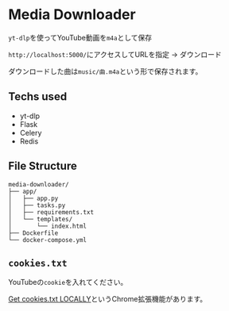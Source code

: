 # Media Downloader
`yt-dlp`を使ってYouTube動画を`m4a`として保存

`http://localhost:5000/`にアクセスしてURLを指定 → ダウンロード

ダウンロードした曲は`music/曲.m4a`という形で保存されます。

## Techs used
- yt-dlp
- Flask
- Celery
- Redis

## File Structure
```
media-downloader/
├── app/
│   ├── app.py
│   ├── tasks.py
│   ├── requirements.txt
│   └── templates/
│       └── index.html
├── Dockerfile
└── docker-compose.yml
```

## `cookies.txt`
YouTubeの`cookie`を入れてください。

[Get cookies.txt LOCALLY](https://chromewebstore.google.com/detail/get-cookiestxt-locally/cclelndahbckbenkjhflpdbgdldlbecc)というChrome拡張機能があります。
